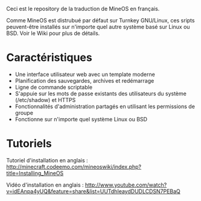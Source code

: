 Ceci est le repository de la traduction de MineOS en français.

Comme MineOS est distrubué par défaut sur Turnkey GNU/Linux, ces sripts peuvent-être installés sur n'importe quel autre système basé sur Linux ou BSD. Voir le Wiki pour plus de détails.

Caractéristiques
================

- Une interface utilisateur web avec un template moderne
- Planification des sauvegardes, archives et redémarrage
- Ligne de commande scriptable
- S'appuie sur les mots de passe existants des utilisateurs du système (/etc/shadow) et HTTPS
- Fonctionnalités d'administration partagés en utilisant les permissions de groupe
- Fonctionne sur n'importe quel système Linux ou BSD

Tutoriels
=========

Tutoriel d'installation en anglais : http://minecraft.codeemo.com/mineoswiki/index.php?title=Installing_MineOS

Vidéo d'installation en anglais : http://www.youtube.com/watch?v=idEAnpa4yUQ&feature=share&list=UUTdhIeaydDUDLCDSN7PEBaQ
